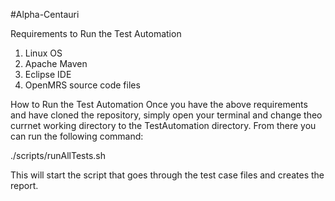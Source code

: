 #Alpha-Centauri

Requirements to Run the Test Automation
1. Linux OS
2. Apache Maven
3. Eclipse IDE
4. OpenMRS source code files

How to Run the Test Automation
Once you have the above requirements and have cloned the repository, simply open your terminal and change theo currnet working directory to the TestAutomation directory.  From there you can run the following command:

./scripts/runAllTests.sh

This will start the script that goes through the test case files and creates the report.
